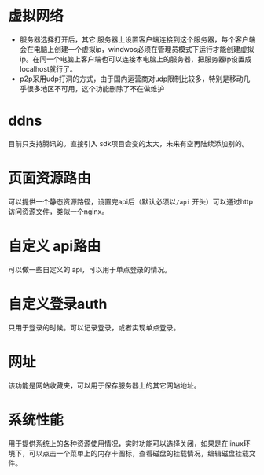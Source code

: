 
# 虚拟网络
- 服务器选择打开后，其它 服务器上设置客户端连接到这个服务器，每个客户端会在电脑上创建一个虚拟ip，windwos必须在管理员模式下运行才能创建虚拟ip。在同一个电脑上客户端也可以连接本电脑上的服务器，把服务器ip设置成localhost就行了。
- p2p采用udp打洞的方式，由于国内运营商对udp限制比较多，特别是移动几乎很多地区不可用，这个功能删除了不在做维护
# ddns
目前只支持腾讯的。直接引入 sdk项目会变的太大，未来有空再陆续添加别的。

# 页面资源路由
可以提供一个静态资源路径，设置完api后（默认必须以`/api` 开头）可以通过http访问资源文件，类似一个nginx。

# 自定义 api路由
可以做一些自定义的 api，可以用于单点登录的情况。

# 自定义登录auth
只用于登录的时候。可以记录登录，或者实现单点登录。

# 网址
 该功能是网站收藏夹，可以用于保存服务器上的其它网站地址。

# 系统性能
用于提供系统上的各种资源使用情况，实时功能可以选择关闭，如果是在linux环境下，可以点击一个菜单上的内存卡图标，查看磁盘的挂载情况，编辑磁盘挂载文件。
